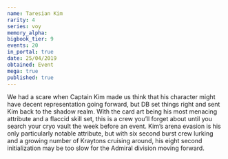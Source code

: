 ```yaml
---
name: Taresian Kim
rarity: 4
series: voy
memory_alpha:
bigbook_tier: 9
events: 20
in_portal: true
date: 25/04/2019
obtained: Event
mega: true
published: true
---
```


We had a scare when Captain Kim made us think that his character might have decent representation going forward, but DB set things right and sent Kim back to the shadow realm. With the card art being his most menacing attribute and a flaccid skill set, this is a crew you’ll forget about until you search your cryo vault the week before an event. Kim’s arena evasion is his only particularly notable attribute, but with six second burst crew lurking and a growing number of Kraytons cruising around, his eight second initialization may be too slow for the Admiral division moving forward.
